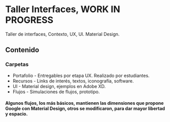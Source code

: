 # Taller Interfaces, WORK IN PROGRESS
Taller de interfaces, Contexto, UX, UI. Material Design.

## Contenido

### Carpetas

* Portafolio - Entregables por etapa UX. Realizado por estudiantes.
* Recursos - Links de interés, textos, iconografía, software.
* UI - Material design, ejemplos en Adobe XD.
* Flujos - Simulaciones de flujos, prototipo.


#### Algunos flujos, los más básicos, mantienen las dimensiones que propone Google con Material Design, otros se modificaron, para dar mayor libertad y espacio.
